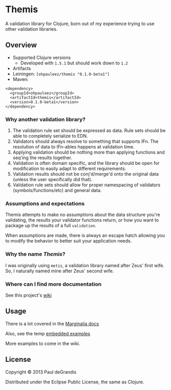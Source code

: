 Themis
=======

A validation library for Clojure, born out of my experience trying to use
other validation libraries.

Overview
---------

 * Supported Clojure versions
   * Developed with `1.5.1` but should work down to `1.2`
 * Artifacts
  * Leiningen: `[ohpauleez/themis "0.1.0-beta1"]`
  * Maven:

```
<dependency>
  <groupId>ohpauleez</groupId>
  <artifactId>themis</artifactId>
  <version>0.1.0-beta1</version>
</dependency>
```

### Why another validation library?

1. The validation rule set should be expressed as data.
   Rule sets should be able to completely serialize to EDN.
2. Validators should always resolve to something that supports IFn.
   The resolution of data to IFn-ables happens at validation time.
3. Applying validation should be nothing more than applying functions
   and seq'ing the results together.
4. Validation is often domain specific, and the library should be open
   for modification to easily adapt to different requirements.
5. Validation results should not be conj'd/merge'd onto the original data
   (unless the user specifically did that).
6. Validation rule sets should allow for proper namespacing of
   validators (symbols/functions/etc) and general data.

### Assumptions and expectations

Themis attempts to make no assumptions about the data structure you're
validating, the results your validator functions return, or how
you want to package up the results of a full `validation`.

When assumptions are made, there is always an escape hatch allowing
you to modify the behavior to better suit your application needs.

### Why the name *Themis*?

I was originally using `metis`, a validation library named after Zeus'
first wife.  So, I naturally named mine after Zeus' second wife.

### Where can I find more documentation

See this project's [wiki](https://github.com/ohpauleez/themis/wiki)


Usage
------
There is a lot covered in the [Marginalia docs](http://ohpauleez.github.io/themis/)

Also, see the temp [embedded examples](https://github.com/ohpauleez/themis/blob/master/src/themis/core.clj#L92)

More examples to come in the wiki.

License
--------

Copyright © 2013 Paul deGrandis

Distributed under the Eclipse Public License, the same as Clojure.

